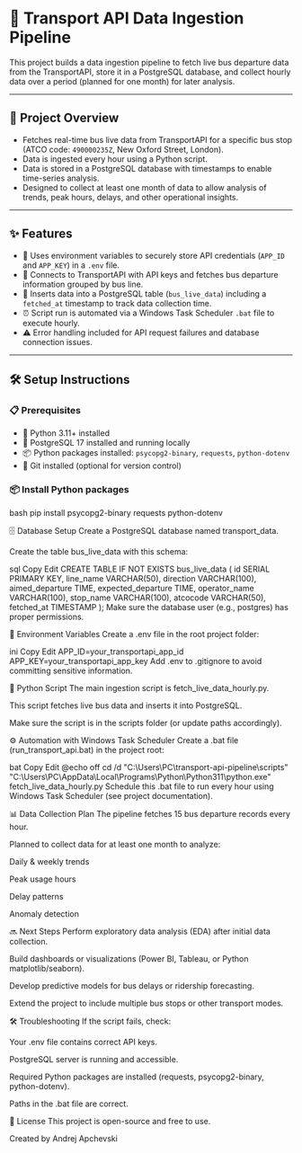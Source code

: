# 🚌 Transport API Data Ingestion Pipeline

This project builds a data ingestion pipeline to fetch live bus departure data from the TransportAPI, store it in a PostgreSQL database, and collect hourly data over a period (planned for one month) for later analysis.

---

## 🚀 Project Overview

- Fetches real-time bus live data from TransportAPI for a specific bus stop (ATCO code: `490000235Z`, New Oxford Street, London).  
- Data is ingested every hour using a Python script.  
- Data is stored in a PostgreSQL database with timestamps to enable time-series analysis.  
- Designed to collect at least one month of data to allow analysis of trends, peak hours, delays, and other operational insights.

---

## ✨ Features

- 🔐 Uses environment variables to securely store API credentials (`APP_ID` and `APP_KEY`) in a `.env` file.  
- 🔗 Connects to TransportAPI with API keys and fetches bus departure information grouped by bus line.  
- 💾 Inserts data into a PostgreSQL table (`bus_live_data`) including a `fetched_at` timestamp to track data collection time.  
- ⏰ Script run is automated via a Windows Task Scheduler `.bat` file to execute hourly.  
- ⚠️ Error handling included for API request failures and database connection issues.

---

## 🛠️ Setup Instructions

### 📋 Prerequisites

- 🐍 Python 3.11+ installed  
- 🐘 PostgreSQL 17 installed and running locally  
- 📦 Python packages installed: `psycopg2-binary`, `requests`, `python-dotenv`  
- 🐙 Git installed (optional for version control)

### 📦 Install Python packages

bash
pip install psycopg2-binary requests python-dotenv

🗄️ Database Setup
Create a PostgreSQL database named transport_data.

Create the table bus_live_data with this schema:

sql
Copy
Edit
CREATE TABLE IF NOT EXISTS bus_live_data (
    id SERIAL PRIMARY KEY,
    line_name VARCHAR(50),
    direction VARCHAR(100),
    aimed_departure TIME,
    expected_departure TIME,
    operator_name VARCHAR(100),
    stop_name VARCHAR(100),
    atcocode VARCHAR(50),
    fetched_at TIMESTAMP
);
Make sure the database user (e.g., postgres) has proper permissions.

🔑 Environment Variables
Create a .env file in the root project folder:

ini
Copy
Edit
APP_ID=your_transportapi_app_id
APP_KEY=your_transportapi_app_key
Add .env to .gitignore to avoid committing sensitive information.

🐍 Python Script
The main ingestion script is fetch_live_data_hourly.py.

This script fetches live bus data and inserts it into PostgreSQL.

Make sure the script is in the scripts folder (or update paths accordingly).

⚙️ Automation with Windows Task Scheduler
Create a .bat file (run_transport_api.bat) in the project root:

bat
Copy
Edit
@echo off
cd /d "C:\Users\PC\transport-api-pipeline\scripts"
"C:\Users\PC\AppData\Local\Programs\Python\Python311\python.exe" fetch_live_data_hourly.py
Schedule this .bat file to run every hour using Windows Task Scheduler (see project documentation).

📊 Data Collection Plan
The pipeline fetches 15 bus departure records every hour.

Planned to collect data for at least one month to analyze:

Daily & weekly trends

Peak usage hours

Delay patterns

Anomaly detection

🔜 Next Steps
Perform exploratory data analysis (EDA) after initial data collection.

Build dashboards or visualizations (Power BI, Tableau, or Python matplotlib/seaborn).

Develop predictive models for bus delays or ridership forecasting.

Extend the project to include multiple bus stops or other transport modes.

🛠️ Troubleshooting
If the script fails, check:

Your .env file contains correct API keys.

PostgreSQL server is running and accessible.

Required Python packages are installed (requests, psycopg2-binary, python-dotenv).

Paths in the .bat file are correct.

📄 License
This project is open-source and free to use.

Created by Andrej Apchevski
